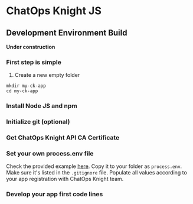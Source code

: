 # ChatOps Knight JS

## Development Environment Build

**Under construction**

### First step is simple

1. Create a new empty folder

```
mkdir my-ck-app
cd my-ck-app
```

### Install Node JS and npm

### Initialize git (optional)

### Get ChatOps Knight API CA Certificate

### Set your own process.env file

Check the provided example [here](). Copy it to your folder as `process.env`. Make sure it's listed in the `.gitignore` file. Populate all values according to your app registration with ChatOps Knight team.

### Develop your app first code lines
